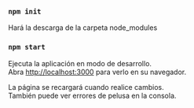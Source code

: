 ### `npm init`

Hará la descarga de la carpeta node_modules 

### `npm start`

Ejecuta la aplicación en modo de desarrollo.\
Abra [http://localhost:3000](http://localhost:3000) para verlo en su navegador.

La página se recargará cuando realice cambios.\
También puede ver errores de pelusa en la consola.



